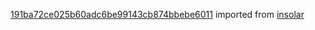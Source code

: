 [191ba72ce025b60adc6be99143cb874bbebe6011](https://github.com/insolar/insolar/commit/191ba72ce025b60adc6be99143cb874bbebe6011) imported from [insolar](https://github.com/insolar/insolar)
